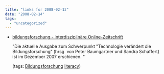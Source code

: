 ```yaml
---
title: "links for 2008-02-13"
date: "2008-02-14"
tags: 
  - "uncategorized"
---
```


- [bildungsforschung - interdisziplinäre Online-Zeitschrift](http://www.bildungsforschung.org/)
    
    "Die aktuelle Ausgabe zum Schwerpunkt "Technologie verändert die Bildungsforschung" (hrsg. von Peter Baumgartner und Sandra Schaffert) ist im Dezember 2007 erschienen. "
    
    (tags: [Bildungsforschung](http://del.icio.us/heinzwittenbrink/Bildungsforschung) [literacy](http://del.icio.us/heinzwittenbrink/literacy))
